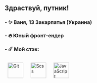 ## <div>Здраствуй, путник!</div>  

### - ✨ Ваня, 13 Закарпатья (Украина)
  
### - 🔥 Юный фронт-ендер

### - ☄️ Мой стэк:
<div>  
<a href="https://github.com/" target="_blank"><img style="margin: 10px" src="https://profilinator.rishav.dev/skills-assets/git-scm-icon.svg" alt="Git" height="50" /></a>  
<a href="https://sass-lang.com/" target="_blank"><img style="margin: 10px" src="https://profilinator.rishav.dev/skills-assets/sass-original.svg" alt="Scss" height="50" /></a>
<a href="https://ru.wikipedia.org/wiki/JavaScript" target="_blank"><img style="margin: 10px" src="[https://profilinator.rishav.dev/skills-assets/mui.png](https://upload.wikimedia.org/wikipedia/commons/thumb/9/99/Unofficial_JavaScript_logo_2.svg/1200px-Unofficial_JavaScript_logo_2.svg.png" alt="JavaScript" height="50" /></a>  
</div>
